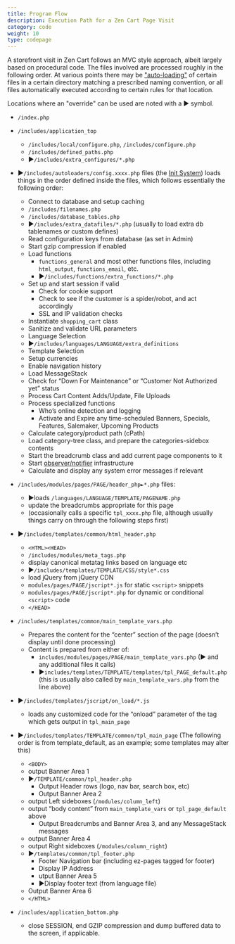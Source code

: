 ```yaml
---
title: Program Flow
description: Execution Path for a Zen Cart Page Visit
category: code
weight: 10
type: codepage
---
```


A storefront visit in Zen Cart follows an MVC style approach, albeit largely based on procedural code. The files involved are processed roughly in the following order. At various points there may be ["auto-loading"](/dev/code/inclusion/) of certain files in a certain directory matching a prescribed naming convention, or all files automatically executed according to certain rules for that location.

Locations where an "override" can be used are noted with a ► symbol.

- `/index.php`

- `/includes/application_top`
  - `/includes/local/configure.php`, `/includes/configure.php`
  - `/includes/defined_paths.php`
  - ►`/includes/extra_configures/*.php`

- ►`/includes/autoloaders/config.xxxx.php` files (the [Init System](/dev/code/init_system/)) loads things in the order defined inside the files, which follows essentially the following order:
  - Connect to database and setup caching
  - `/includes/filenames.php`
  - `/includes/database_tables.php`
  - ►`/includes/extra_datafiles/*.php` (usually to load extra db tablenames or custom defines)
  - Read configuration keys from database (as set in Admin)
  - Start gzip compression if enabled
  - Load functions
      - `functions_general` and most other functions files, including `html_output`, `functions_email`, etc.
      - ►`/includes/functions/extra_functions/*.php`
  - Set up and start session if valid
      - Check for cookie support
      - Check to see if the customer is a spider/robot, and act accordingly
      - SSL and IP validation checks
  - Instantiate `shopping_cart` class
  - Sanitize and validate URL parameters
  - Language Selection
  - ►`/includes/languages/LANGUAGE/extra_definitions`
  - Template Selection
  - Setup currencies
  - Enable navigation history
  - Load MessageStack
  - Check for “Down For Maintenance” or “Customer Not Authorized yet” status
  - Process Cart Content Adds/Update, File Uploads
  - Process specialized functions
      - Who’s online detection and logging
      - Activate and Expire any time-scheduled Banners, Specials, Features, Salemaker, Upcoming Products
  - Calculate category/product path (cPath)
  - Load category-tree class, and prepare the categories-sidebox contents
  - Start the breadcrumb class and add current page components to it
  - Start [observer/notifier](/dev/code/notifiers/) infrastructure
  - Calculate and display any system error messages if relevant

- `/includes/modules/pages/PAGE/header_php►*.php` files:
  - ►loads `/languages/LANGUAGE/TEMPLATE/PAGENAME.php`
  - update the breadcrumbs appropriate for this page
  - (occasionally calls a specific `tpl_xxxx.php` file, although usually things carry on through the following steps first)

- ►`/includes/templates/common/html_header.php`
  - `<HTML><HEAD>`
  - `/includes/modules/meta_tags.php`
  - display canonical metatag links based on language etc
  - ►`/includes/templates/TEMPLATE/CSS/style*.css`
  - load jQuery from jQuery CDN
  - `modules/pages/PAGE/jscript*.js` for static `<script>` snippets
  - `modules/pages/PAGE/jscript*.php` for dynamic or conditional `<script>` code
  - `</HEAD>`
  
- `/includes/templates/common/main_template_vars.php`
  - Prepares the content for the “center” section of the page (doesn’t display until done processing)
  - Content is prepared from either of:
      - `includes/modules/pages/PAGE/main_template_vars.php` (► and any additional files it calls) 
      - ►`includes/templates/TEMPLATE/templates/tpl_PAGE_default.php` (this is usually also called by `main_template_vars.php` from the line above)

- ►`/includes/templates/jscript/on_load/*.js`
  - loads any customized code for the “onload” parameter of the <body> tag which gets output in `tpl_main_page`

- ►`/includes/templates/TEMPLATE/common/tpl_main_page` (The following order is from template_default, as an example; some templates may alter this)
  - `<BODY>`
  - output Banner Area 1
  - ►`/TEMPLATE/common/tpl_header.php`
      - Output Header rows (logo, nav bar, search box, etc)
      - Output Banner Area 2
  - output Left sideboxes  (`/modules/column_left`)
  - output “body content” from `main_template_vars` or `tpl_page_default` above
      - Output Breadcrumbs and  Banner Area 3, and any MessageStack messages
  - output Banner Area 4
  - output Right sideboxes  (`/modules/column_right`)
  - ►`/templates/common/tpl_footer.php`
      - Footer Navigation bar (including ez-pages tagged for footer)
      - Display IP Address
      - utput Banner Area 5
      - ►Display footer text (from language file)
  - Output Banner Area 6
  - `</HTML>`

- `/includes/application_bottom.php`
  - close SESSION, end GZIP compression and dump buffered data to the screen, if applicable.
  
